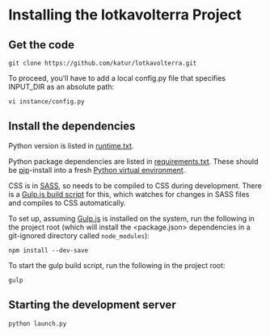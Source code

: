 # Installing the lotkavolterra Project


## Get the code

```
git clone https://github.com/katur/lotkavolterra.git
```

To proceed, you'll have to add a local config.py file that specifies
INPUT_DIR as an absolute path:
```
vi instance/config.py
```


## Install the dependencies

Python version is listed in [runtime.txt](runtime.txt).

Python package dependencies are listed in
[requirements.txt](requirements.txt).
These should be [pip](https://pypi.python.org/pypi/pip)-install into a fresh
[Python virtual environment](http://virtualenv.readthedocs.org/).

CSS is in [SASS](http://sass-lang.com/), so needs to be compiled to CSS
during development. There is a [Gulp.js build script](gulpfile.js) for this,
which watches for changes in SASS files and compiles to CSS automatically.

To set up, assuming [Gulp.js](http://gulpjs.com/) is installed on the system,
run the following in the project root (which will install the
<package.json> dependencies in a git-ignored directory called `node_modules`):
```
npm install --dev-save
```

To start the gulp build script, run the following in the project root:
```
gulp
```


## Starting the development server

```
python launch.py
```
